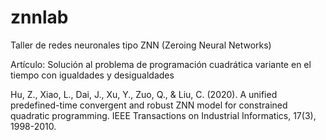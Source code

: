 # znnlab
Taller de redes neuronales tipo ZNN (Zeroing Neural Networks)

Artículo: Solución al problema de programación cuadrática variante en el tiempo con igualdades y desigualdades

Hu, Z., Xiao, L., Dai, J., Xu, Y., Zuo, Q., & Liu, C. (2020). A unified predefined-time convergent and robust ZNN model for constrained quadratic programming. IEEE Transactions on Industrial Informatics, 17(3), 1998-2010.

